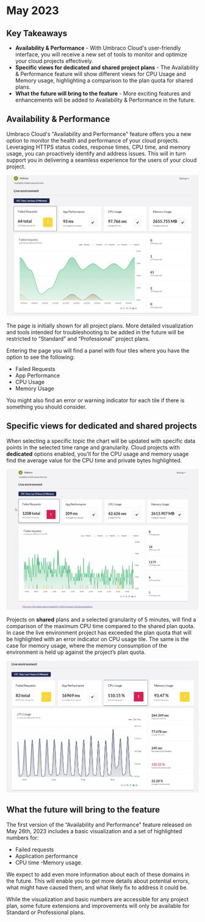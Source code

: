 # May 2023

## Key Takeaways
* **Availability & Performance** - With Umbraco Cloud's user-friendly interface, you will receive a new set of tools to monitor and optimize your cloud projects effectively.
* **Specific views for dedicated and shared project plans** - The Availability & Performance feature will show different views for CPU Usage and Memory usage, highlighting a comparison to the plan quota for shared plans.
* **What the future will bring to the feature** - More exciting features and enhancements will be added to Availability & Performance in the future.

## Availability & Performance
Umbraco Cloud's "Availability and Performance" feature offers you a new option to monitor the health and performance of your cloud projects. Leveraging HTTPS status codes, response times, CPU time, and memory usage, you can proactively identify and address issues. This will in turn support you in delivering a seamless experience for the users of your cloud project.

![FailedRequest](images/AP-1-FailedRequests-Com.png)

The page is initially shown for all project plans. More detailed visualization and tools intended for troubleshooting to be added in the future will be restricted to “Standard” and “Professional” project plans.

Entering the page you will find a panel with four tiles where you have the option to see the following:
-  Failed Requests
- App Performance
- CPU Usage
- Memory Usage

You might also find an error or warning indicator for each tile if there is something you should consider.

## Specific views for dedicated and shared projects
When selecting a specific topic the chart will be updated with specific data points in the selected time range and granularity. Cloud projects with **dedicated** options enabled, you'll for the CPU usage and memory usage find the average value for the CPU time and private bytes highlighted.

![Demo-dedicated](images/AP-DemoDedicated.gif)

Projects on **shared** plans and a selected granularity of 5 minutes, will find a comparison of the maximum CPU time compared to the shared plan quota. In case the live environment project has exceeded the plan quota that will be highlighted with an error indicator on CPU usage tile. The same is the case for memory usage, where the memory consumption of the environment is held up against the project’s plan quota.

![Shared-multiple-warnings](images/AP-Shared-Multiple-warnings.png)

## What the future will bring to the feature
The first version of the “Availability and Performance” feature released on May 26th, 2023 includes a basic visualization and a set of highlighted numbers for:
- Failed requests
- Application performance
- CPU time
-Memory usage.

We expect to add even more information about each of these domains in the future. This will enable you to get more details about potential errors, what might have caused them, and what likely fix to address it could be.

While the visualization and basic numbers are accessible for any project plan, some future extensions and improvements will only be available for Standard or Professional plans.

